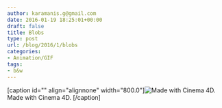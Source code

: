 ```yaml
---
author: karamanis.g@gmail.com
date: 2016-01-19 18:25:01+00:00
draft: false
title: Blobs
type: post
url: /blog/2016/1/blobs
categories:
- Animation/GIF
tags:
- b&w
---
```


[caption id="" align="alignnone" width="800.0"]![ Made with Cinema 4D. ](https://images.squarespace-cdn.com/content/v1/4f3f61bae4b063b909445965/1453227716868-KKIA3G7GQ03G83II2F4D/ke17ZwdGBToddI8pDm48kPoswlzjSVMM-SxOp7CV59BZw-zPPgdn4jUwVcJE1ZvWQUxwkmyExglNqGp0IvTJZamWLI2zvYWH8K3-s_4yszcp2ryTI0HqTOaaUohrI8PI6FXy8c9PWtBlqAVlUS5izpdcIXDZqDYvprRqZ29Pw0o/image-asset.gif?format=original)
 Made with Cinema 4D. [/caption]
